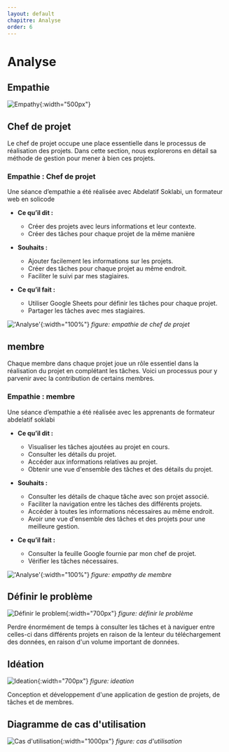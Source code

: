 ```yaml
---
layout: default
chapitre: Analyse
order: 6
---
```


# Analyse

<!-- new slide -->

## Empathie
 
![Empathy](/prototype/analyse/images/empathy.png){:width="500px"}

<!-- note -->

## Chef de projet

Le chef de projet occupe une place essentielle dans le processus de réalisation des projets. Dans cette section, nous explorerons en détail sa méthode de gestion pour mener à bien ces projets.

### Empathie : Chef de projet

Une séance d’empathie a été réalisée avec Abdelatif Soklabi, un formateur web en solicode

- **Ce qu’il dit :**

  - Créer des projets avec leurs informations et leur contexte.
  - Créer des tâches pour chaque projet de la même manière

- **Souhaits :**

  - Ajouter facilement les informations sur les projets.
  - Créer des tâches pour chaque projet au même endroit.
  - Faciliter le suivi par mes stagiaires.

- **Ce qu’il fait :**

  - Utiliser Google Sheets pour définir les tâches pour chaque projet.
  - Partager les tâches avec mes stagiaires.

!['Analyse'](/prototype/analyse/images/empathyChef.PNG){:width="100%"}
_figure: empathie de chef de projet_

## membre

Chaque membre dans chaque projet joue un rôle essentiel dans la réalisation du projet en complétant les tâches. Voici un processus pour y parvenir avec la contribution de certains membres.

### Empathie : membre

Une séance d’empathie a été réalisée avec les apprenants de formateur abdelatif soklabi

- **Ce qu’il dit :**

  - Visualiser les tâches ajoutées au projet en cours.
  - Consulter les détails du projet.
  - Accéder aux informations relatives au projet.
  - Obtenir une vue d'ensemble des tâches et des détails du projet.

- **Souhaits :**

  - Consulter les détails de chaque tâche avec son projet associé.
  - Faciliter la navigation entre les tâches des différents projets.
  - Accéder à toutes les informations nécessaires au même endroit.
  - Avoir une vue d'ensemble des tâches et des projets pour une meilleure gestion.

- **Ce qu’il fait :**

  - Consulter la feuille Google fournie par mon chef de projet.
  - Vérifier les tâches nécessaires.

!['Analyse'](/prototype/analyse/images/empathyMember.PNG){:width="100%"}
_figure: empathy de membre_

<!-- new slide -->

## Définir le problème

![Définir le problem](/prototype/analyse/images/problem.png){:width="700px"}
*figure: définir le problème*

<!-- note -->
Perdre énormément de temps à consulter les tâches et à naviguer entre celles-ci dans différents projets en raison de la lenteur du téléchargement des données, en raison d'un volume important de données.

<!-- new slide -->

## Idéation

![Ideation](/prototype/analyse/images/ideation.jpg){:width="700px"}
*figure: ideation*

<!-- note -->

Conception et développement d'une application de gestion de projets, de tâches et de membres.

<!-- new slide -->

## Diagramme de cas d'utilisation

![Cas d'utilisation](/prototype/analyse/images/casdutilisation.PNG){:width="1000px"}
*figure: cas d'utilisation*

<!-- new slide -->

